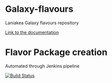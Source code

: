 # Galaxy-flavours
Laniakea Galaxy flavours repository

[Link to the documentation](https://laniakea.readthedocs.io/en/latest/user_documentation/galaxy/galaxy_flavours_creation.html)

# Flavor Package creation

Automated through Jenkins pipeline

[![Build Status](http://build-usegalaxy-it.cloud.ba.infn.it:4000/jenkins/buildStatus/icon?job=flavour_packages_pipeline)](http://build-usegalaxy-it.cloud.ba.infn.it/:4000/jenkins/job/flavour_packages_pipeline/)
